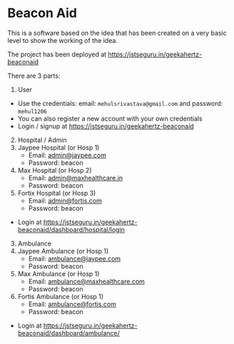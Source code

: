 # Beacon Aid

This is a software based on the idea that has been created on a very basic level to show the working of the idea.

The project has been deployed at https://jstseguru.in/geekahertz-beaconaid

There are 3 parts:
1. User
  - Use the credentials: email: `mehulsrivastava@gmail.com` and password: `mehul1206`
  - You can also register a new account with your own credentials
  - Login / signup at https://jstseguru.in/geekahertz-beaconaid

2. Hospital / Admin
1. Jaypee Hospital (or Hosp 1)
    - Email: admin@jaypee.com
    - Password: beacon
2. Max Hospital (or Hosp 2)
    - Email: admin@maxhealthcare.in
    - Password: beacon
3. Fortix Hospital (or Hosp 3)
    - Email: admin@fortis.com
    - Password: beacon
- Login at https://jstseguru.in/geekahertz-beaconaid/dashboard/hospital/login


3. Ambulance
1. Jaypee Ambulance (or Hosp 1)
    - Email: ambulance@jaypee.com
    - Password: beacon
2. Max Ambulance (or Hosp 1)
    - Email: ambulance@maxhealthcare.com
    - Password: beacon
3. Fortis Ambulance (or Hosp 1)
    - Email: ambulance@fortis.com
    - Password: beacon
- Login at https://jstseguru.in/geekahertz-beaconaid/dashboard/ambulance/
